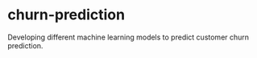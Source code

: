# churn-prediction
Developing different machine learning models to predict customer churn prediction.
